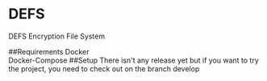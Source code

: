 # DEFS

DEFS Encryption File System

##Requirements
Docker  
Docker-Compose
##Setup
There isn't any release yet but if you want to try the project, you need to check out on the branch develop  
